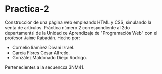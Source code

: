 # Practica-2
Construcción de una página web empleando HTML y CSS,  simulando la venta de artículos.
Práctica número 2 correspondiente al 2do. departamental de la Unidad de Aprendizaje de "Programación Web" con el profesor Jaime Rabadán.
Hecho por:
  - Cornelio Ramírez Divani Israel.
  - García Flores César Alfredo.
  - González Maldonado Diego Rodrigo.

Pertenecientes a la secuencoa 3NM41.
